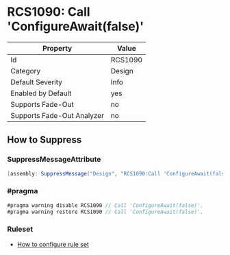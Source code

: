 # RCS1090: Call 'ConfigureAwait\(false\)'

Property | Value
--- | ---
Id|RCS1090
Category|Design
Default Severity|Info
Enabled by Default|yes
Supports Fade\-Out|no
Supports Fade\-Out Analyzer|no

## How to Suppress

### SuppressMessageAttribute

```csharp
[assembly: SuppressMessage("Design", "RCS1090:Call 'ConfigureAwait(false)'.", Justification = "<Pending>")]
```

### \#pragma

```csharp
#pragma warning disable RCS1090 // Call 'ConfigureAwait(false)'.
#pragma warning restore RCS1090 // Call 'ConfigureAwait(false)'.
```

### Ruleset

* [How to configure rule set](../HowToConfigureAnalyzers.md)
